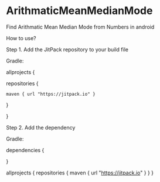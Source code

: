 # ArithmaticMeanMedianMode
Find Arithmatic Mean Median Mode from Numbers in android 


How to use?

Step 1. Add the JitPack repository to your build file

Gradle:

allprojects {

  repositories {
  
    maven { url "https://jitpack.io" }
    
  }
  
}

Step 2. Add the dependency

Gradle:

dependencies {

  
}

allprojects {
  repositories {
    maven { url "https://jitpack.io" }
  }
}
